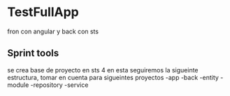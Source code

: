 # TestFullApp
 fron con angular y back con sts


## Sprint tools

se crea base de proyecto en sts 4 
en esta seguiremos la sigueinte estructura, tomar en cuenta para sigueintes proyectos
-app
-back
-entity
-module
-repository
-service